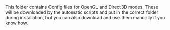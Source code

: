 This folder contains Config files for OpenGL and Direct3D modes. These will be downloaded by the automatic scripts and put in the correct folder during installation, but you can also download and use them manually if you know how.
